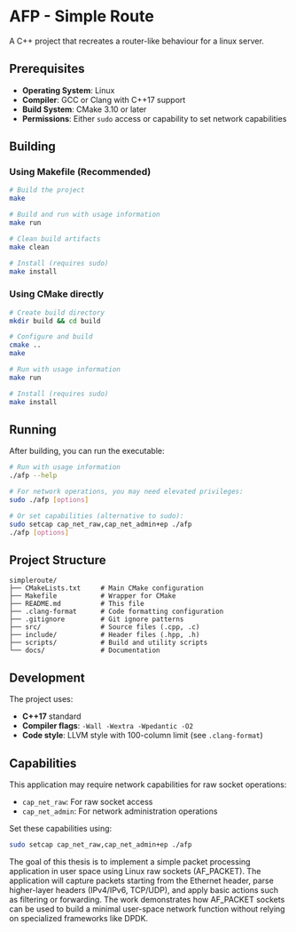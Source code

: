# AFP - Simple Route

A C++ project that recreates a router-like behaviour for a linux server.

## Prerequisites

- **Operating System**: Linux
- **Compiler**: GCC or Clang with C++17 support
- **Build System**: CMake 3.10 or later
- **Permissions**: Either `sudo` access or capability to set network capabilities

## Building

### Using Makefile (Recommended)

```bash
# Build the project
make

# Build and run with usage information
make run

# Clean build artifacts
make clean

# Install (requires sudo)
make install
```

### Using CMake directly

```bash
# Create build directory
mkdir build && cd build

# Configure and build
cmake ..
make

# Run with usage information
make run

# Install (requires sudo)
make install
```

## Running

After building, you can run the executable:

```bash
# Run with usage information
./afp --help

# For network operations, you may need elevated privileges:
sudo ./afp [options]

# Or set capabilities (alternative to sudo):
sudo setcap cap_net_raw,cap_net_admin+ep ./afp
./afp [options]
```

## Project Structure

```
simpleroute/
├── CMakeLists.txt     # Main CMake configuration
├── Makefile           # Wrapper for CMake
├── README.md          # This file
├── .clang-format      # Code formatting configuration
├── .gitignore         # Git ignore patterns
├── src/               # Source files (.cpp, .c)
├── include/           # Header files (.hpp, .h)
├── scripts/           # Build and utility scripts
└── docs/              # Documentation
```

## Development

The project uses:
- **C++17** standard
- **Compiler flags**: `-Wall -Wextra -Wpedantic -O2`
- **Code style**: LLVM style with 100-column limit (see `.clang-format`)

## Capabilities

This application may require network capabilities for raw socket operations:
- `cap_net_raw`: For raw socket access
- `cap_net_admin`: For network administration operations

Set these capabilities using:
```bash
sudo setcap cap_net_raw,cap_net_admin+ep ./afp
```

The goal of this thesis is to implement a simple packet processing application in user space 
using Linux raw sockets (AF_PACKET). The application will capture packets starting from the 
Ethernet header, parse higher-layer headers (IPv4/IPv6, TCP/UDP), and apply basic actions such 
as filtering or forwarding. The work demonstrates how AF_PACKET sockets can be used to build a 
minimal user-space network function without relying on specialized frameworks like DPDK.
